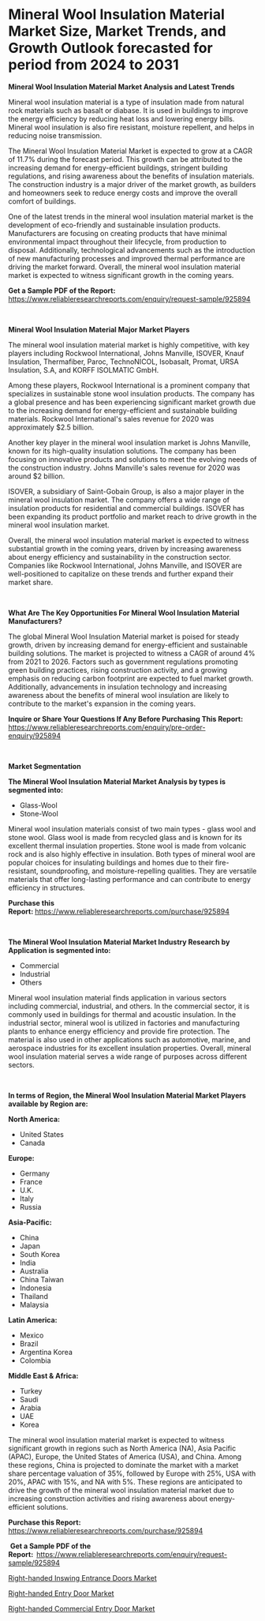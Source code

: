<p><h1>Mineral Wool Insulation Material Market Size, Market Trends, and Growth Outlook forecasted for period from 2024 to 2031</h1></p><p><strong>Mineral Wool Insulation Material Market Analysis and Latest Trends</strong></p>
<p><p>Mineral wool insulation material is a type of insulation made from natural rock materials such as basalt or diabase. It is used in buildings to improve the energy efficiency by reducing heat loss and lowering energy bills. Mineral wool insulation is also fire resistant, moisture repellent, and helps in reducing noise transmission.</p><p>The Mineral Wool Insulation Material Market is expected to grow at a CAGR of 11.7% during the forecast period. This growth can be attributed to the increasing demand for energy-efficient buildings, stringent building regulations, and rising awareness about the benefits of insulation materials. The construction industry is a major driver of the market growth, as builders and homeowners seek to reduce energy costs and improve the overall comfort of buildings.</p><p>One of the latest trends in the mineral wool insulation material market is the development of eco-friendly and sustainable insulation products. Manufacturers are focusing on creating products that have minimal environmental impact throughout their lifecycle, from production to disposal. Additionally, technological advancements such as the introduction of new manufacturing processes and improved thermal performance are driving the market forward. Overall, the mineral wool insulation material market is expected to witness significant growth in the coming years.</p></p>
<p><strong>Get a Sample PDF of the Report:&nbsp;</strong> <a href="https://www.reliableresearchreports.com/enquiry/request-sample/925894">https://www.reliableresearchreports.com/enquiry/request-sample/925894</a></p>
<p>&nbsp;</p>
<p><strong>Mineral Wool Insulation Material Major Market Players</strong></p>
<p><p>The mineral wool insulation material market is highly competitive, with key players including Rockwool International, Johns Manville, ISOVER, Knauf Insulation, Thermafiber, Paroc, TechnoNICOL, Isobasalt, Promat, URSA Insulation, S.A, and KORFF ISOLMATIC GmbH.</p><p>Among these players, Rockwool International is a prominent company that specializes in sustainable stone wool insulation products. The company has a global presence and has been experiencing significant market growth due to the increasing demand for energy-efficient and sustainable building materials. Rockwool International's sales revenue for 2020 was approximately $2.5 billion.</p><p>Another key player in the mineral wool insulation market is Johns Manville, known for its high-quality insulation solutions. The company has been focusing on innovative products and solutions to meet the evolving needs of the construction industry. Johns Manville's sales revenue for 2020 was around $2 billion.</p><p>ISOVER, a subsidiary of Saint-Gobain Group, is also a major player in the mineral wool insulation market. The company offers a wide range of insulation products for residential and commercial buildings. ISOVER has been expanding its product portfolio and market reach to drive growth in the mineral wool insulation market.</p><p>Overall, the mineral wool insulation material market is expected to witness substantial growth in the coming years, driven by increasing awareness about energy efficiency and sustainability in the construction sector. Companies like Rockwool International, Johns Manville, and ISOVER are well-positioned to capitalize on these trends and further expand their market share.</p></p>
<p>&nbsp;</p>
<p><strong>What Are The Key Opportunities For Mineral Wool Insulation Material Manufacturers?</strong></p>
<p><p>The global Mineral Wool Insulation Material market is poised for steady growth, driven by increasing demand for energy-efficient and sustainable building solutions. The market is projected to witness a CAGR of around 4% from 2021 to 2026. Factors such as government regulations promoting green building practices, rising construction activity, and a growing emphasis on reducing carbon footprint are expected to fuel market growth. Additionally, advancements in insulation technology and increasing awareness about the benefits of mineral wool insulation are likely to contribute to the market's expansion in the coming years.</p></p>
<p><strong>Inquire or Share Your Questions If Any Before Purchasing This Report:</strong> <a href="https://www.reliableresearchreports.com/enquiry/pre-order-enquiry/925894">https://www.reliableresearchreports.com/enquiry/pre-order-enquiry/925894</a></p>
<p>&nbsp;</p>
<p><strong>Market Segmentation</strong></p>
<p><strong>The Mineral Wool Insulation Material Market Analysis by types is segmented into:</strong></p>
<p><ul><li>Glass-Wool</li><li>Stone-Wool</li></ul></p>
<p><p>Mineral wool insulation materials consist of two main types - glass wool and stone wool. Glass wool is made from recycled glass and is known for its excellent thermal insulation properties. Stone wool is made from volcanic rock and is also highly effective in insulation. Both types of mineral wool are popular choices for insulating buildings and homes due to their fire-resistant, soundproofing, and moisture-repelling qualities. They are versatile materials that offer long-lasting performance and can contribute to energy efficiency in structures.</p></p>
<p><strong>Purchase this Report:&nbsp;</strong><a href="https://www.reliableresearchreports.com/purchase/925894">https://www.reliableresearchreports.com/purchase/925894</a></p>
<p>&nbsp;</p>
<p><strong>The Mineral Wool Insulation Material Market Industry Research by Application is segmented into:</strong></p>
<p><ul><li>Commercial</li><li>Industrial</li><li>Others</li></ul></p>
<p><p>Mineral wool insulation material finds application in various sectors including commercial, industrial, and others. In the commercial sector, it is commonly used in buildings for thermal and acoustic insulation. In the industrial sector, mineral wool is utilized in factories and manufacturing plants to enhance energy efficiency and provide fire protection. The material is also used in other applications such as automotive, marine, and aerospace industries for its excellent insulation properties. Overall, mineral wool insulation material serves a wide range of purposes across different sectors.</p></p>
<p>&nbsp;</p>
<p><strong>In terms of Region, the Mineral Wool Insulation Material Market Players available by Region are:</strong></p>
<p>
    <p> <strong> North America: </strong>
        <ul>
            <li>United States</li>
            <li>Canada</li>
        </ul>
        </p> 
    <p> <strong> Europe: </strong>
        <ul>
            <li>Germany</li>
            <li>France</li>
            <li>U.K.</li>
            <li>Italy</li>
            <li>Russia</li>
        </ul>
        </p> 
    <p> <strong> Asia-Pacific: </strong>
        <ul>
            <li>China</li>
            <li>Japan</li>
            <li>South Korea</li>
            <li>India</li>
            <li>Australia</li>
            <li>China Taiwan</li>
            <li>Indonesia</li>
            <li>Thailand</li>
            <li>Malaysia</li>
        </ul>
        </p> 
    <p> <strong> Latin America: </strong>
        <ul>
            <li>Mexico</li>
            <li>Brazil</li>
            <li>Argentina Korea</li>
            <li>Colombia</li>
        </ul>
        </p> 
    <p> <strong> Middle East & Africa: </strong>
        <ul>
            <li>Turkey</li>
            <li>Saudi</li>
            <li>Arabia</li>
            <li>UAE</li>
            <li>Korea</li>
        </ul>
    </p>
    </p>
<p><p>The mineral wool insulation material market is expected to witness significant growth in regions such as North America (NA), Asia Pacific (APAC), Europe, the United States of America (USA), and China. Among these regions, China is projected to dominate the market with a market share percentage valuation of 35%, followed by Europe with 25%, USA with 20%, APAC with 15%, and NA with 5%. These regions are anticipated to drive the growth of the mineral wool insulation material market due to increasing construction activities and rising awareness about energy-efficient solutions.</p></p>
<p><strong>Purchase this Report: </strong><a href="https://www.reliableresearchreports.com/purchase/925894">https://www.reliableresearchreports.com/purchase/925894</a></p>
<p>&nbsp;<strong>Get a Sample PDF of the Report:&nbsp;&nbsp;</strong><a href="https://www.reliableresearchreports.com/enquiry/request-sample/925894">https://www.reliableresearchreports.com/enquiry/request-sample/925894</a></p>
<p><strong></strong></p>
<p><p><a href="https://view.publitas.com/reportprime-1/right-handed-inswing-entrance-doors-market-size-growth-outlook-from-2023-to-2030-projecting-at-markets-trends-analysis-by-application-regional-outlook-and-revenue/">Right-handed Inswing Entrance Doors Market</a></p><p><a href="https://view.publitas.com/reportprime-1/right-handed-entry-door-market-size-growth-outlook-from-2023-to-2030-projecting-at-markets-trends-analysis-by-application-regional-outlook-and-revenue/">Right-handed Entry Door Market</a></p><p><a href="https://view.publitas.com/reportprime-1/right-handed-commercial-entry-door-market-size-and-growth-market-segmentation-regional-and-country-breakdowns-and-market-trends-for-period-from-2023-2030/">Right-handed Commercial Entry Door Market</a></p></p>